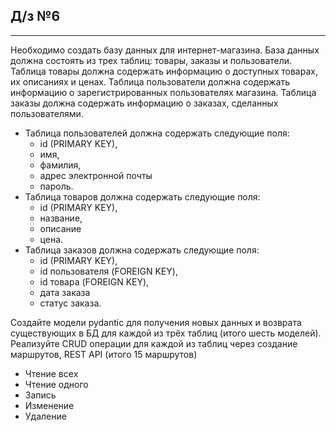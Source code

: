 ## Д/з №6
---

Необходимо создать базу данных для интернет-магазина.
База данных должна состоять из трех таблиц: товары, заказы и пользователи.
Таблица товары должна содержать информацию о доступных товарах, их описаниях и ценах.
Таблица пользователи должна содержать информацию о зарегистрированных пользователях магазина.
Таблица заказы должна содержать информацию о заказах, сделанных пользователями.
- Таблица пользователей должна содержать следующие поля:
  - id (PRIMARY KEY),
  - имя,
  - фамилия,
  - адрес электронной почты 
  - пароль.
- Таблица товаров должна содержать следующие поля:
  - id (PRIMARY KEY),
  - название,
  - описание
  - цена.
- Таблица заказов должна содержать следующие поля:
  - id (PRIMARY KEY),
  - id пользователя (FOREIGN KEY),
  - id товара (FOREIGN KEY),
  - дата заказа
  - статус заказа.

Создайте модели pydantic для получения новых данных и возврата существующих в БД для каждой из трёх таблиц (итого шесть моделей).
Реализуйте CRUD операции для каждой из таблиц через создание маршрутов, REST API (итого 15 маршрутов)
  - Чтение всех
  - Чтение одного
  - Запись
  - Изменение
  - Удаление
